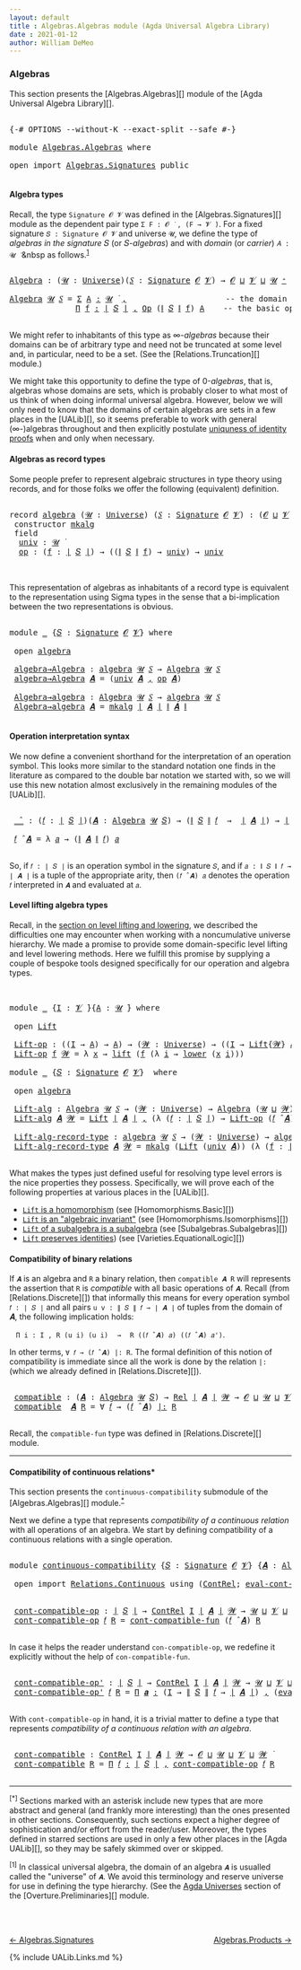 ```yaml
---
layout: default
title : Algebras.Algebras module (Agda Universal Algebra Library)
date : 2021-01-12
author: William DeMeo
---
```


### <a id="algebras">Algebras</a>

This section presents the [Algebras.Algebras][] module of the [Agda Universal Algebra Library][].

<pre class="Agda">

<a id="280" class="Symbol">{-#</a> <a id="284" class="Keyword">OPTIONS</a> <a id="292" class="Pragma">--without-K</a> <a id="304" class="Pragma">--exact-split</a> <a id="318" class="Pragma">--safe</a> <a id="325" class="Symbol">#-}</a>

<a id="330" class="Keyword">module</a> <a id="337" href="Algebras.Algebras.html" class="Module">Algebras.Algebras</a> <a id="355" class="Keyword">where</a>

<a id="362" class="Keyword">open</a> <a id="367" class="Keyword">import</a> <a id="374" href="Algebras.Signatures.html" class="Module">Algebras.Signatures</a> <a id="394" class="Keyword">public</a>

</pre>


#### <a id="algebra-types">Algebra types</a>

Recall, the type `Signature 𝓞 𝓥` was defined in the [Algebras.Signatures][] module as the dependent pair type `Σ F ꞉ 𝓞 ̇ , (F → 𝓥 ̇)`. For a fixed signature `𝑆 : Signature 𝓞 𝓥` and universe `𝓤`, we define the type of *algebras in the signature* 𝑆 (or 𝑆-*algebras*) and with *domain* (or *carrier*) `𝐴 : 𝓤 ̇` &nbsp as follows.<sup>[1](Algebras.Algebras.html#fn1)</sup>

<pre class="Agda">

<a id="Algebra"></a><a id="844" href="Algebras.Algebras.html#844" class="Function">Algebra</a> <a id="852" class="Symbol">:</a> <a id="854" class="Symbol">(</a><a id="855" href="Algebras.Algebras.html#855" class="Bound">𝓤</a> <a id="857" class="Symbol">:</a> <a id="859" href="Universes.html#205" class="Postulate">Universe</a><a id="867" class="Symbol">)(</a><a id="869" href="Algebras.Algebras.html#869" class="Bound">𝑆</a> <a id="871" class="Symbol">:</a> <a id="873" href="Algebras.Signatures.html#1238" class="Function">Signature</a> <a id="883" href="Overture.Preliminaries.html#8157" class="Generalizable">𝓞</a> <a id="885" href="Universes.html#262" class="Generalizable">𝓥</a><a id="886" class="Symbol">)</a> <a id="888" class="Symbol">→</a> <a id="890" href="Overture.Preliminaries.html#8157" class="Generalizable">𝓞</a> <a id="892" href="Agda.Primitive.html#636" class="Primitive Operator">⊔</a> <a id="894" href="Universes.html#262" class="Generalizable">𝓥</a> <a id="896" href="Agda.Primitive.html#636" class="Primitive Operator">⊔</a> <a id="898" href="Algebras.Algebras.html#855" class="Bound">𝓤</a> <a id="900" href="Universes.html#181" class="Primitive Operator">⁺</a> <a id="902" href="Universes.html#403" class="Function Operator">̇</a>

<a id="905" href="Algebras.Algebras.html#844" class="Function">Algebra</a> <a id="913" href="Algebras.Algebras.html#913" class="Bound">𝓤</a> <a id="915" href="Algebras.Algebras.html#915" class="Bound">𝑆</a> <a id="917" class="Symbol">=</a> <a id="919" href="MGS-MLTT.html#3074" class="Function">Σ</a> <a id="921" href="Algebras.Algebras.html#921" class="Bound">A</a> <a id="923" href="MGS-MLTT.html#3074" class="Function">꞉</a> <a id="925" href="Algebras.Algebras.html#913" class="Bound">𝓤</a> <a id="927" href="Universes.html#403" class="Function Operator">̇</a> <a id="929" href="MGS-MLTT.html#3074" class="Function">,</a>                     <a id="951" class="Comment">-- the domain</a>
              <a id="979" href="MGS-MLTT.html#3635" class="Function">Π</a> <a id="981" href="Algebras.Algebras.html#981" class="Bound">f</a> <a id="983" href="MGS-MLTT.html#3635" class="Function">꞉</a> <a id="985" href="Overture.Preliminaries.html#13759" class="Function Operator">∣</a> <a id="987" href="Algebras.Algebras.html#915" class="Bound">𝑆</a> <a id="989" href="Overture.Preliminaries.html#13759" class="Function Operator">∣</a> <a id="991" href="MGS-MLTT.html#3635" class="Function">,</a> <a id="993" href="Algebras.Signatures.html#626" class="Function">Op</a> <a id="996" class="Symbol">(</a><a id="997" href="Overture.Preliminaries.html#13811" class="Function Operator">∥</a> <a id="999" href="Algebras.Algebras.html#915" class="Bound">𝑆</a> <a id="1001" href="Overture.Preliminaries.html#13811" class="Function Operator">∥</a> <a id="1003" href="Algebras.Algebras.html#981" class="Bound">f</a><a id="1004" class="Symbol">)</a> <a id="1006" href="Algebras.Algebras.html#921" class="Bound">A</a>    <a id="1011" class="Comment">-- the basic operations</a>

</pre>

We might refer to inhabitants of this type as ∞-*algebras* because their domains can be of arbitrary type and need not be truncated at some level and, in particular, need to be a set. (See the [Relations.Truncation][] module.)

We might take this opportunity to define the type of 0-*algebras*, that is, algebras whose domains are sets, which is probably closer to what most of us think of when doing informal universal algebra.  However, below we will only need to know that the domains of certain algebras are sets in a few places in the [UALib][], so it seems preferable to work with general (∞-)algebras throughout and then explicitly postulate [uniquness of identity proofs](Relations.Truncation.html#uniqueness-of-identity-proofs) when and only when necessary.



#### <a id="algebras-as-record-types">Algebras as record types</a>

Some people prefer to represent algebraic structures in type theory using records, and for those folks we offer the following (equivalent) definition.

<pre class="Agda">

<a id="2052" class="Keyword">record</a> <a id="algebra"></a><a id="2059" href="Algebras.Algebras.html#2059" class="Record">algebra</a> <a id="2067" class="Symbol">(</a><a id="2068" href="Algebras.Algebras.html#2068" class="Bound">𝓤</a> <a id="2070" class="Symbol">:</a> <a id="2072" href="Universes.html#205" class="Postulate">Universe</a><a id="2080" class="Symbol">)</a> <a id="2082" class="Symbol">(</a><a id="2083" href="Algebras.Algebras.html#2083" class="Bound">𝑆</a> <a id="2085" class="Symbol">:</a> <a id="2087" href="Algebras.Signatures.html#1238" class="Function">Signature</a> <a id="2097" href="Overture.Preliminaries.html#8157" class="Generalizable">𝓞</a> <a id="2099" href="Universes.html#262" class="Generalizable">𝓥</a><a id="2100" class="Symbol">)</a> <a id="2102" class="Symbol">:</a> <a id="2104" class="Symbol">(</a><a id="2105" href="Algebras.Algebras.html#2097" class="Bound">𝓞</a> <a id="2107" href="Agda.Primitive.html#636" class="Primitive Operator">⊔</a> <a id="2109" href="Algebras.Algebras.html#2099" class="Bound">𝓥</a> <a id="2111" href="Agda.Primitive.html#636" class="Primitive Operator">⊔</a> <a id="2113" href="Algebras.Algebras.html#2068" class="Bound">𝓤</a><a id="2114" class="Symbol">)</a> <a id="2116" href="Universes.html#181" class="Primitive Operator">⁺</a> <a id="2118" href="Universes.html#403" class="Function Operator">̇</a> <a id="2120" class="Keyword">where</a>
 <a id="2127" class="Keyword">constructor</a> <a id="mkalg"></a><a id="2139" href="Algebras.Algebras.html#2139" class="InductiveConstructor">mkalg</a>
 <a id="2146" class="Keyword">field</a>
  <a id="algebra.univ"></a><a id="2154" href="Algebras.Algebras.html#2154" class="Field">univ</a> <a id="2159" class="Symbol">:</a> <a id="2161" href="Algebras.Algebras.html#2068" class="Bound">𝓤</a> <a id="2163" href="Universes.html#403" class="Function Operator">̇</a>
  <a id="algebra.op"></a><a id="2167" href="Algebras.Algebras.html#2167" class="Field">op</a> <a id="2170" class="Symbol">:</a> <a id="2172" class="Symbol">(</a><a id="2173" href="Algebras.Algebras.html#2173" class="Bound">f</a> <a id="2175" class="Symbol">:</a> <a id="2177" href="Overture.Preliminaries.html#13759" class="Function Operator">∣</a> <a id="2179" href="Algebras.Algebras.html#2083" class="Bound">𝑆</a> <a id="2181" href="Overture.Preliminaries.html#13759" class="Function Operator">∣</a><a id="2182" class="Symbol">)</a> <a id="2184" class="Symbol">→</a> <a id="2186" class="Symbol">((</a><a id="2188" href="Overture.Preliminaries.html#13811" class="Function Operator">∥</a> <a id="2190" href="Algebras.Algebras.html#2083" class="Bound">𝑆</a> <a id="2192" href="Overture.Preliminaries.html#13811" class="Function Operator">∥</a> <a id="2194" href="Algebras.Algebras.html#2173" class="Bound">f</a><a id="2195" class="Symbol">)</a> <a id="2197" class="Symbol">→</a> <a id="2199" href="Algebras.Algebras.html#2154" class="Field">univ</a><a id="2203" class="Symbol">)</a> <a id="2205" class="Symbol">→</a> <a id="2207" href="Algebras.Algebras.html#2154" class="Field">univ</a>


</pre>

This representation of algebras as inhabitants of a record type is equivalent to the representation using Sigma types in the sense that a bi-implication between the two representations is obvious.

<pre class="Agda">

<a id="2438" class="Keyword">module</a> <a id="2445" href="Algebras.Algebras.html#2445" class="Module">_</a> <a id="2447" class="Symbol">{</a><a id="2448" href="Algebras.Algebras.html#2448" class="Bound">𝑆</a> <a id="2450" class="Symbol">:</a> <a id="2452" href="Algebras.Signatures.html#1238" class="Function">Signature</a> <a id="2462" href="Overture.Preliminaries.html#8157" class="Generalizable">𝓞</a> <a id="2464" href="Universes.html#262" class="Generalizable">𝓥</a><a id="2465" class="Symbol">}</a> <a id="2467" class="Keyword">where</a>

 <a id="2475" class="Keyword">open</a> <a id="2480" href="Algebras.Algebras.html#2059" class="Module">algebra</a>

 <a id="2490" href="Algebras.Algebras.html#2490" class="Function">algebra→Algebra</a> <a id="2506" class="Symbol">:</a> <a id="2508" href="Algebras.Algebras.html#2059" class="Record">algebra</a> <a id="2516" href="Universes.html#260" class="Generalizable">𝓤</a> <a id="2518" href="Algebras.Algebras.html#2448" class="Bound">𝑆</a> <a id="2520" class="Symbol">→</a> <a id="2522" href="Algebras.Algebras.html#844" class="Function">Algebra</a> <a id="2530" href="Universes.html#260" class="Generalizable">𝓤</a> <a id="2532" href="Algebras.Algebras.html#2448" class="Bound">𝑆</a>
 <a id="2535" href="Algebras.Algebras.html#2490" class="Function">algebra→Algebra</a> <a id="2551" href="Algebras.Algebras.html#2551" class="Bound">𝑨</a> <a id="2553" class="Symbol">=</a> <a id="2555" class="Symbol">(</a><a id="2556" href="Algebras.Algebras.html#2154" class="Field">univ</a> <a id="2561" href="Algebras.Algebras.html#2551" class="Bound">𝑨</a> <a id="2563" href="Overture.Preliminaries.html#13063" class="InductiveConstructor Operator">,</a> <a id="2565" href="Algebras.Algebras.html#2167" class="Field">op</a> <a id="2568" href="Algebras.Algebras.html#2551" class="Bound">𝑨</a><a id="2569" class="Symbol">)</a>

 <a id="2573" href="Algebras.Algebras.html#2573" class="Function">Algebra→algebra</a> <a id="2589" class="Symbol">:</a> <a id="2591" href="Algebras.Algebras.html#844" class="Function">Algebra</a> <a id="2599" href="Universes.html#260" class="Generalizable">𝓤</a> <a id="2601" href="Algebras.Algebras.html#2448" class="Bound">𝑆</a> <a id="2603" class="Symbol">→</a> <a id="2605" href="Algebras.Algebras.html#2059" class="Record">algebra</a> <a id="2613" href="Universes.html#260" class="Generalizable">𝓤</a> <a id="2615" href="Algebras.Algebras.html#2448" class="Bound">𝑆</a>
 <a id="2618" href="Algebras.Algebras.html#2573" class="Function">Algebra→algebra</a> <a id="2634" href="Algebras.Algebras.html#2634" class="Bound">𝑨</a> <a id="2636" class="Symbol">=</a> <a id="2638" href="Algebras.Algebras.html#2139" class="InductiveConstructor">mkalg</a> <a id="2644" href="Overture.Preliminaries.html#13759" class="Function Operator">∣</a> <a id="2646" href="Algebras.Algebras.html#2634" class="Bound">𝑨</a> <a id="2648" href="Overture.Preliminaries.html#13759" class="Function Operator">∣</a> <a id="2650" href="Overture.Preliminaries.html#13811" class="Function Operator">∥</a> <a id="2652" href="Algebras.Algebras.html#2634" class="Bound">𝑨</a> <a id="2654" href="Overture.Preliminaries.html#13811" class="Function Operator">∥</a>

</pre>


#### <a id="operation-interpretation-syntax">Operation interpretation syntax</a>

We now define a convenient shorthand for the interpretation of an operation symbol. This looks more similar to the standard notation one finds in the literature as compared to the double bar notation we started with, so we will use this new notation almost exclusively in the remaining modules of the [UALib][].

<pre class="Agda">

 <a id="3080" href="Algebras.Algebras.html#3080" class="Function Operator">_̂_</a> <a id="3084" class="Symbol">:</a> <a id="3086" class="Symbol">(</a><a id="3087" href="Algebras.Algebras.html#3087" class="Bound">𝑓</a> <a id="3089" class="Symbol">:</a> <a id="3091" href="Overture.Preliminaries.html#13759" class="Function Operator">∣</a> <a id="3093" href="Algebras.Algebras.html#2448" class="Bound">𝑆</a> <a id="3095" href="Overture.Preliminaries.html#13759" class="Function Operator">∣</a><a id="3096" class="Symbol">)(</a><a id="3098" href="Algebras.Algebras.html#3098" class="Bound">𝑨</a> <a id="3100" class="Symbol">:</a> <a id="3102" href="Algebras.Algebras.html#844" class="Function">Algebra</a> <a id="3110" href="Universes.html#260" class="Generalizable">𝓤</a> <a id="3112" href="Algebras.Algebras.html#2448" class="Bound">𝑆</a><a id="3113" class="Symbol">)</a> <a id="3115" class="Symbol">→</a> <a id="3117" class="Symbol">(</a><a id="3118" href="Overture.Preliminaries.html#13811" class="Function Operator">∥</a> <a id="3120" href="Algebras.Algebras.html#2448" class="Bound">𝑆</a> <a id="3122" href="Overture.Preliminaries.html#13811" class="Function Operator">∥</a> <a id="3124" href="Algebras.Algebras.html#3087" class="Bound">𝑓</a>  <a id="3127" class="Symbol">→</a>  <a id="3130" href="Overture.Preliminaries.html#13759" class="Function Operator">∣</a> <a id="3132" href="Algebras.Algebras.html#3098" class="Bound">𝑨</a> <a id="3134" href="Overture.Preliminaries.html#13759" class="Function Operator">∣</a><a id="3135" class="Symbol">)</a> <a id="3137" class="Symbol">→</a> <a id="3139" href="Overture.Preliminaries.html#13759" class="Function Operator">∣</a> <a id="3141" href="Algebras.Algebras.html#3098" class="Bound">𝑨</a> <a id="3143" href="Overture.Preliminaries.html#13759" class="Function Operator">∣</a>

 <a id="3147" href="Algebras.Algebras.html#3147" class="Bound">𝑓</a> <a id="3149" href="Algebras.Algebras.html#3080" class="Function Operator">̂</a> <a id="3151" href="Algebras.Algebras.html#3151" class="Bound">𝑨</a> <a id="3153" class="Symbol">=</a> <a id="3155" class="Symbol">λ</a> <a id="3157" href="Algebras.Algebras.html#3157" class="Bound">𝑎</a> <a id="3159" class="Symbol">→</a> <a id="3161" class="Symbol">(</a><a id="3162" href="Overture.Preliminaries.html#13811" class="Function Operator">∥</a> <a id="3164" href="Algebras.Algebras.html#3151" class="Bound">𝑨</a> <a id="3166" href="Overture.Preliminaries.html#13811" class="Function Operator">∥</a> <a id="3168" href="Algebras.Algebras.html#3147" class="Bound">𝑓</a><a id="3169" class="Symbol">)</a> <a id="3171" href="Algebras.Algebras.html#3157" class="Bound">𝑎</a>

</pre>

So, if `𝑓 : ∣ 𝑆 ∣` is an operation symbol in the signature `𝑆`, and if `𝑎 : ∥ 𝑆 ∥ 𝑓 → ∣ 𝑨 ∣` is a tuple of the appropriate arity, then `(𝑓 ̂ 𝑨) 𝑎` denotes the operation `𝑓` interpreted in `𝑨` and evaluated at `𝑎`.




#### <a id="lifts-of-algebras">Level lifting algebra types</a>

Recall, in the [section on level lifting and lowering](Overture.Lifts.html#level-lifting-and-lowering), we described the difficulties one may encounter when working with a noncumulative universe hierarchy. We made a promise to provide some domain-specific level lifting and level lowering methods. Here we fulfill this promise by supplying a couple of bespoke tools designed specifically for our operation and algebra types.

<pre class="Agda">


<a id="3909" class="Keyword">module</a> <a id="3916" href="Algebras.Algebras.html#3916" class="Module">_</a> <a id="3918" class="Symbol">{</a><a id="3919" href="Algebras.Algebras.html#3919" class="Bound">I</a> <a id="3921" class="Symbol">:</a> <a id="3923" href="Universes.html#262" class="Generalizable">𝓥</a> <a id="3925" href="Universes.html#403" class="Function Operator">̇</a><a id="3926" class="Symbol">}{</a><a id="3928" href="Algebras.Algebras.html#3928" class="Bound">A</a> <a id="3930" class="Symbol">:</a> <a id="3932" href="Universes.html#260" class="Generalizable">𝓤</a> <a id="3934" href="Universes.html#403" class="Function Operator">̇</a><a id="3935" class="Symbol">}</a> <a id="3937" class="Keyword">where</a>

 <a id="3945" class="Keyword">open</a> <a id="3950" href="Overture.Lifts.html#2996" class="Module">Lift</a>

 <a id="3957" href="Algebras.Algebras.html#3957" class="Function">Lift-op</a> <a id="3965" class="Symbol">:</a> <a id="3967" class="Symbol">((</a><a id="3969" href="Algebras.Algebras.html#3919" class="Bound">I</a> <a id="3971" class="Symbol">→</a> <a id="3973" href="Algebras.Algebras.html#3928" class="Bound">A</a><a id="3974" class="Symbol">)</a> <a id="3976" class="Symbol">→</a> <a id="3978" href="Algebras.Algebras.html#3928" class="Bound">A</a><a id="3979" class="Symbol">)</a> <a id="3981" class="Symbol">→</a> <a id="3983" class="Symbol">(</a><a id="3984" href="Algebras.Algebras.html#3984" class="Bound">𝓦</a> <a id="3986" class="Symbol">:</a> <a id="3988" href="Universes.html#205" class="Postulate">Universe</a><a id="3996" class="Symbol">)</a> <a id="3998" class="Symbol">→</a> <a id="4000" class="Symbol">((</a><a id="4002" href="Algebras.Algebras.html#3919" class="Bound">I</a> <a id="4004" class="Symbol">→</a> <a id="4006" href="Overture.Lifts.html#2996" class="Record">Lift</a><a id="4010" class="Symbol">{</a><a id="4011" href="Algebras.Algebras.html#3984" class="Bound">𝓦</a><a id="4012" class="Symbol">}</a> <a id="4014" href="Algebras.Algebras.html#3928" class="Bound">A</a><a id="4015" class="Symbol">)</a> <a id="4017" class="Symbol">→</a> <a id="4019" href="Overture.Lifts.html#2996" class="Record">Lift</a> <a id="4024" class="Symbol">{</a><a id="4025" href="Algebras.Algebras.html#3984" class="Bound">𝓦</a><a id="4026" class="Symbol">}</a> <a id="4028" href="Algebras.Algebras.html#3928" class="Bound">A</a><a id="4029" class="Symbol">)</a>
 <a id="4032" href="Algebras.Algebras.html#3957" class="Function">Lift-op</a> <a id="4040" href="Algebras.Algebras.html#4040" class="Bound">f</a> <a id="4042" href="Algebras.Algebras.html#4042" class="Bound">𝓦</a> <a id="4044" class="Symbol">=</a> <a id="4046" class="Symbol">λ</a> <a id="4048" href="Algebras.Algebras.html#4048" class="Bound">x</a> <a id="4050" class="Symbol">→</a> <a id="4052" href="Overture.Lifts.html#3058" class="InductiveConstructor">lift</a> <a id="4057" class="Symbol">(</a><a id="4058" href="Algebras.Algebras.html#4040" class="Bound">f</a> <a id="4060" class="Symbol">(λ</a> <a id="4063" href="Algebras.Algebras.html#4063" class="Bound">i</a> <a id="4065" class="Symbol">→</a> <a id="4067" href="Overture.Lifts.html#3070" class="Field">lower</a> <a id="4073" class="Symbol">(</a><a id="4074" href="Algebras.Algebras.html#4048" class="Bound">x</a> <a id="4076" href="Algebras.Algebras.html#4063" class="Bound">i</a><a id="4077" class="Symbol">)))</a>

<a id="4082" class="Keyword">module</a> <a id="4089" href="Algebras.Algebras.html#4089" class="Module">_</a> <a id="4091" class="Symbol">{</a><a id="4092" href="Algebras.Algebras.html#4092" class="Bound">𝑆</a> <a id="4094" class="Symbol">:</a> <a id="4096" href="Algebras.Signatures.html#1238" class="Function">Signature</a> <a id="4106" href="Overture.Preliminaries.html#8157" class="Generalizable">𝓞</a> <a id="4108" href="Universes.html#262" class="Generalizable">𝓥</a><a id="4109" class="Symbol">}</a>  <a id="4112" class="Keyword">where</a>

 <a id="4120" class="Keyword">open</a> <a id="4125" href="Algebras.Algebras.html#2059" class="Module">algebra</a>

 <a id="4135" href="Algebras.Algebras.html#4135" class="Function">Lift-alg</a> <a id="4144" class="Symbol">:</a> <a id="4146" href="Algebras.Algebras.html#844" class="Function">Algebra</a> <a id="4154" href="Universes.html#260" class="Generalizable">𝓤</a> <a id="4156" href="Algebras.Algebras.html#4092" class="Bound">𝑆</a> <a id="4158" class="Symbol">→</a> <a id="4160" class="Symbol">(</a><a id="4161" href="Algebras.Algebras.html#4161" class="Bound">𝓦</a> <a id="4163" class="Symbol">:</a> <a id="4165" href="Universes.html#205" class="Postulate">Universe</a><a id="4173" class="Symbol">)</a> <a id="4175" class="Symbol">→</a> <a id="4177" href="Algebras.Algebras.html#844" class="Function">Algebra</a> <a id="4185" class="Symbol">(</a><a id="4186" href="Universes.html#260" class="Generalizable">𝓤</a> <a id="4188" href="Agda.Primitive.html#636" class="Primitive Operator">⊔</a> <a id="4190" href="Algebras.Algebras.html#4161" class="Bound">𝓦</a><a id="4191" class="Symbol">)</a> <a id="4193" href="Algebras.Algebras.html#4092" class="Bound">𝑆</a>
 <a id="4196" href="Algebras.Algebras.html#4135" class="Function">Lift-alg</a> <a id="4205" href="Algebras.Algebras.html#4205" class="Bound">𝑨</a> <a id="4207" href="Algebras.Algebras.html#4207" class="Bound">𝓦</a> <a id="4209" class="Symbol">=</a> <a id="4211" href="Overture.Lifts.html#2996" class="Record">Lift</a> <a id="4216" href="Overture.Preliminaries.html#13759" class="Function Operator">∣</a> <a id="4218" href="Algebras.Algebras.html#4205" class="Bound">𝑨</a> <a id="4220" href="Overture.Preliminaries.html#13759" class="Function Operator">∣</a> <a id="4222" href="Overture.Preliminaries.html#13063" class="InductiveConstructor Operator">,</a> <a id="4224" class="Symbol">(λ</a> <a id="4227" class="Symbol">(</a><a id="4228" href="Algebras.Algebras.html#4228" class="Bound">𝑓</a> <a id="4230" class="Symbol">:</a> <a id="4232" href="Overture.Preliminaries.html#13759" class="Function Operator">∣</a> <a id="4234" href="Algebras.Algebras.html#4092" class="Bound">𝑆</a> <a id="4236" href="Overture.Preliminaries.html#13759" class="Function Operator">∣</a><a id="4237" class="Symbol">)</a> <a id="4239" class="Symbol">→</a> <a id="4241" href="Algebras.Algebras.html#3957" class="Function">Lift-op</a> <a id="4249" class="Symbol">(</a><a id="4250" href="Algebras.Algebras.html#4228" class="Bound">𝑓</a> <a id="4252" href="Algebras.Algebras.html#3080" class="Function Operator">̂</a> <a id="4254" href="Algebras.Algebras.html#4205" class="Bound">𝑨</a><a id="4255" class="Symbol">)</a> <a id="4257" href="Algebras.Algebras.html#4207" class="Bound">𝓦</a><a id="4258" class="Symbol">)</a>

 <a id="4262" href="Algebras.Algebras.html#4262" class="Function">Lift-alg-record-type</a> <a id="4283" class="Symbol">:</a> <a id="4285" href="Algebras.Algebras.html#2059" class="Record">algebra</a> <a id="4293" href="Universes.html#260" class="Generalizable">𝓤</a> <a id="4295" href="Algebras.Algebras.html#4092" class="Bound">𝑆</a> <a id="4297" class="Symbol">→</a> <a id="4299" class="Symbol">(</a><a id="4300" href="Algebras.Algebras.html#4300" class="Bound">𝓦</a> <a id="4302" class="Symbol">:</a> <a id="4304" href="Universes.html#205" class="Postulate">Universe</a><a id="4312" class="Symbol">)</a> <a id="4314" class="Symbol">→</a> <a id="4316" href="Algebras.Algebras.html#2059" class="Record">algebra</a> <a id="4324" class="Symbol">(</a><a id="4325" href="Universes.html#260" class="Generalizable">𝓤</a> <a id="4327" href="Agda.Primitive.html#636" class="Primitive Operator">⊔</a> <a id="4329" href="Algebras.Algebras.html#4300" class="Bound">𝓦</a><a id="4330" class="Symbol">)</a> <a id="4332" href="Algebras.Algebras.html#4092" class="Bound">𝑆</a>
 <a id="4335" href="Algebras.Algebras.html#4262" class="Function">Lift-alg-record-type</a> <a id="4356" href="Algebras.Algebras.html#4356" class="Bound">𝑨</a> <a id="4358" href="Algebras.Algebras.html#4358" class="Bound">𝓦</a> <a id="4360" class="Symbol">=</a> <a id="4362" href="Algebras.Algebras.html#2139" class="InductiveConstructor">mkalg</a> <a id="4368" class="Symbol">(</a><a id="4369" href="Overture.Lifts.html#2996" class="Record">Lift</a> <a id="4374" class="Symbol">(</a><a id="4375" href="Algebras.Algebras.html#2154" class="Field">univ</a> <a id="4380" href="Algebras.Algebras.html#4356" class="Bound">𝑨</a><a id="4381" class="Symbol">))</a> <a id="4384" class="Symbol">(λ</a> <a id="4387" class="Symbol">(</a><a id="4388" href="Algebras.Algebras.html#4388" class="Bound">f</a> <a id="4390" class="Symbol">:</a> <a id="4392" href="Overture.Preliminaries.html#13759" class="Function Operator">∣</a> <a id="4394" href="Algebras.Algebras.html#4092" class="Bound">𝑆</a> <a id="4396" href="Overture.Preliminaries.html#13759" class="Function Operator">∣</a><a id="4397" class="Symbol">)</a> <a id="4399" class="Symbol">→</a> <a id="4401" href="Algebras.Algebras.html#3957" class="Function">Lift-op</a> <a id="4409" class="Symbol">((</a><a id="4411" href="Algebras.Algebras.html#2167" class="Field">op</a> <a id="4414" href="Algebras.Algebras.html#4356" class="Bound">𝑨</a><a id="4415" class="Symbol">)</a> <a id="4417" href="Algebras.Algebras.html#4388" class="Bound">f</a><a id="4418" class="Symbol">)</a> <a id="4420" href="Algebras.Algebras.html#4358" class="Bound">𝓦</a><a id="4421" class="Symbol">)</a>

</pre>

What makes the types just defined useful for resolving type level errors is the nice properties they possess. Specifically, we will prove each of the following properties at various places in the [UALib][].

+ [`Lift` is a homomorphism](Homomorphisms.Basic.html#exmples-of-homomorphisms) (see [Homomorphisms.Basic][])
+ [`Lift` is an "algebraic invariant"](Homomorphisms.Isomorphisms.html#lift-is-an-algebraic-invariant") (see [Homomorphisms.Isomorphisms][])
+ [`Lift` of a subalgebra is a subalgebra](Subalgebras.Subalgebras.html#lifts-of-subalgebras) (see [Subalgebras.Subalgebras][])
+ [`Lift` preserves identities](Varieties.EquationalLogic.html#lift-invariance)) (see [Varieties.EquationalLogic][])


#### <a id="compatibility-of-binary-relations">Compatibility of binary relations</a>

If `𝑨` is an algebra and `R` a binary relation, then `compatible 𝑨 R` will represents the assertion that `R` is *compatible* with all basic operations of `𝑨`. Recall (from [Relations.Discrete][]) that informally this means for every operation symbol `𝑓 : ∣ 𝑆 ∣` and all pairs `u v : ∥ 𝑆 ∥ 𝑓 → ∣ 𝑨 ∣` of tuples from the domain of 𝑨, the following implication holds:

&nbsp;&nbsp; `Π i ꞉ I , R (u i) (u i)` &nbsp;&nbsp;  `→`  &nbsp;&nbsp; `R ((𝑓 ̂ 𝑨) 𝑎) ((𝑓 ̂ 𝑨) 𝑎')`.

In other terms, `∀ 𝑓 → (𝑓 ̂ 𝑨) |: R`. The formal definition of this notion of compatibility is immediate since all the work is done by the relation `|:` (which we already defined in [Relations.Discrete][]).

<pre class="Agda">

 <a id="5919" href="Algebras.Algebras.html#5919" class="Function">compatible</a> <a id="5930" class="Symbol">:</a> <a id="5932" class="Symbol">(</a><a id="5933" href="Algebras.Algebras.html#5933" class="Bound">𝑨</a> <a id="5935" class="Symbol">:</a> <a id="5937" href="Algebras.Algebras.html#844" class="Function">Algebra</a> <a id="5945" href="Universes.html#260" class="Generalizable">𝓤</a> <a id="5947" href="Algebras.Algebras.html#4092" class="Bound">𝑆</a><a id="5948" class="Symbol">)</a> <a id="5950" class="Symbol">→</a> <a id="5952" href="Relations.Discrete.html#6780" class="Function">Rel</a> <a id="5956" href="Overture.Preliminaries.html#13759" class="Function Operator">∣</a> <a id="5958" href="Algebras.Algebras.html#5933" class="Bound">𝑨</a> <a id="5960" href="Overture.Preliminaries.html#13759" class="Function Operator">∣</a> <a id="5962" href="Universes.html#264" class="Generalizable">𝓦</a> <a id="5964" class="Symbol">→</a> <a id="5966" href="Algebras.Algebras.html#4106" class="Bound">𝓞</a> <a id="5968" href="Agda.Primitive.html#636" class="Primitive Operator">⊔</a> <a id="5970" href="Universes.html#260" class="Generalizable">𝓤</a> <a id="5972" href="Agda.Primitive.html#636" class="Primitive Operator">⊔</a> <a id="5974" href="Algebras.Algebras.html#4108" class="Bound">𝓥</a> <a id="5976" href="Agda.Primitive.html#636" class="Primitive Operator">⊔</a> <a id="5978" href="Universes.html#264" class="Generalizable">𝓦</a> <a id="5980" href="Universes.html#403" class="Function Operator">̇</a>
 <a id="5983" href="Algebras.Algebras.html#5919" class="Function">compatible</a>  <a id="5995" href="Algebras.Algebras.html#5995" class="Bound">𝑨</a> <a id="5997" href="Algebras.Algebras.html#5997" class="Bound">R</a> <a id="5999" class="Symbol">=</a> <a id="6001" class="Symbol">∀</a> <a id="6003" href="Algebras.Algebras.html#6003" class="Bound">𝑓</a> <a id="6005" class="Symbol">→</a> <a id="6007" class="Symbol">(</a><a id="6008" href="Algebras.Algebras.html#6003" class="Bound">𝑓</a> <a id="6010" href="Algebras.Algebras.html#3080" class="Function Operator">̂</a> <a id="6012" href="Algebras.Algebras.html#5995" class="Bound">𝑨</a><a id="6013" class="Symbol">)</a> <a id="6015" href="Relations.Discrete.html#9896" class="Function Operator">|:</a> <a id="6018" href="Algebras.Algebras.html#5997" class="Bound">R</a>

</pre>

Recall, the `compatible-fun` type was defined in [Relations.Discrete][] module.



---------------------------------------



#### <a id="compatibility-of-continuous-relations">Compatibility of continuous relations*</a>

This section presents the `continuous-compatibility` submodule of the [Algebras.Algebras][] module.<sup>[*](Algebras.Algebras.html#fn0)</sup>


Next we define a type that represents *compatibility of a continuous relation* with all operations of an algebra. We start by defining compatibility of a continuous relations with a single operation.

<pre class="Agda">

<a id="6613" class="Keyword">module</a> <a id="continuous-compatibility"></a><a id="6620" href="Algebras.Algebras.html#6620" class="Module">continuous-compatibility</a> <a id="6645" class="Symbol">{</a><a id="6646" href="Algebras.Algebras.html#6646" class="Bound">𝑆</a> <a id="6648" class="Symbol">:</a> <a id="6650" href="Algebras.Signatures.html#1238" class="Function">Signature</a> <a id="6660" href="Overture.Preliminaries.html#8157" class="Generalizable">𝓞</a> <a id="6662" href="Universes.html#262" class="Generalizable">𝓥</a><a id="6663" class="Symbol">}</a> <a id="6665" class="Symbol">{</a><a id="6666" href="Algebras.Algebras.html#6666" class="Bound">𝑨</a> <a id="6668" class="Symbol">:</a> <a id="6670" href="Algebras.Algebras.html#844" class="Function">Algebra</a> <a id="6678" href="Universes.html#260" class="Generalizable">𝓤</a> <a id="6680" href="Algebras.Algebras.html#6646" class="Bound">𝑆</a><a id="6681" class="Symbol">}</a> <a id="6683" class="Symbol">{</a><a id="6684" href="Algebras.Algebras.html#6684" class="Bound">I</a> <a id="6686" class="Symbol">:</a> <a id="6688" href="Universes.html#262" class="Generalizable">𝓥</a> <a id="6690" href="Universes.html#403" class="Function Operator">̇</a><a id="6691" class="Symbol">}</a> <a id="6693" class="Keyword">where</a>

 <a id="6701" class="Keyword">open</a> <a id="6706" class="Keyword">import</a> <a id="6713" href="Relations.Continuous.html" class="Module">Relations.Continuous</a> <a id="6734" class="Keyword">using</a> <a id="6740" class="Symbol">(</a><a id="6741" href="Relations.Continuous.html#3237" class="Function">ContRel</a><a id="6748" class="Symbol">;</a> <a id="6750" href="Relations.Continuous.html#3860" class="Function">eval-cont-rel</a><a id="6763" class="Symbol">;</a> <a id="6765" href="Relations.Continuous.html#3961" class="Function">cont-compatible-fun</a><a id="6784" class="Symbol">)</a>


 <a id="continuous-compatibility.cont-compatible-op"></a><a id="6789" href="Algebras.Algebras.html#6789" class="Function">cont-compatible-op</a> <a id="6808" class="Symbol">:</a> <a id="6810" href="Overture.Preliminaries.html#13759" class="Function Operator">∣</a> <a id="6812" href="Algebras.Algebras.html#6646" class="Bound">𝑆</a> <a id="6814" href="Overture.Preliminaries.html#13759" class="Function Operator">∣</a> <a id="6816" class="Symbol">→</a> <a id="6818" href="Relations.Continuous.html#3237" class="Function">ContRel</a> <a id="6826" href="Algebras.Algebras.html#6684" class="Bound">I</a> <a id="6828" href="Overture.Preliminaries.html#13759" class="Function Operator">∣</a> <a id="6830" href="Algebras.Algebras.html#6666" class="Bound">𝑨</a> <a id="6832" href="Overture.Preliminaries.html#13759" class="Function Operator">∣</a> <a id="6834" href="Universes.html#264" class="Generalizable">𝓦</a> <a id="6836" class="Symbol">→</a> <a id="6838" href="Algebras.Algebras.html#6678" class="Bound">𝓤</a> <a id="6840" href="Agda.Primitive.html#636" class="Primitive Operator">⊔</a> <a id="6842" href="Algebras.Algebras.html#6662" class="Bound">𝓥</a> <a id="6844" href="Agda.Primitive.html#636" class="Primitive Operator">⊔</a> <a id="6846" href="Universes.html#264" class="Generalizable">𝓦</a> <a id="6848" href="Universes.html#403" class="Function Operator">̇</a>
 <a id="6851" href="Algebras.Algebras.html#6789" class="Function">cont-compatible-op</a> <a id="6870" href="Algebras.Algebras.html#6870" class="Bound">𝑓</a> <a id="6872" href="Algebras.Algebras.html#6872" class="Bound">R</a> <a id="6874" class="Symbol">=</a> <a id="6876" href="Relations.Continuous.html#3961" class="Function">cont-compatible-fun</a> <a id="6896" class="Symbol">(</a><a id="6897" href="Algebras.Algebras.html#6870" class="Bound">𝑓</a> <a id="6899" href="Algebras.Algebras.html#3080" class="Function Operator">̂</a> <a id="6901" href="Algebras.Algebras.html#6666" class="Bound">𝑨</a><a id="6902" class="Symbol">)</a> <a id="6904" href="Algebras.Algebras.html#6872" class="Bound">R</a>

</pre>

In case it helps the reader understand `con-compatible-op`, we redefine it explicitly without the help of `con-compatible-fun`.

<pre class="Agda">

 <a id="continuous-compatibility.cont-compatible-op&#39;"></a><a id="7063" href="Algebras.Algebras.html#7063" class="Function">cont-compatible-op&#39;</a> <a id="7083" class="Symbol">:</a> <a id="7085" href="Overture.Preliminaries.html#13759" class="Function Operator">∣</a> <a id="7087" href="Algebras.Algebras.html#6646" class="Bound">𝑆</a> <a id="7089" href="Overture.Preliminaries.html#13759" class="Function Operator">∣</a> <a id="7091" class="Symbol">→</a> <a id="7093" href="Relations.Continuous.html#3237" class="Function">ContRel</a> <a id="7101" href="Algebras.Algebras.html#6684" class="Bound">I</a> <a id="7103" href="Overture.Preliminaries.html#13759" class="Function Operator">∣</a> <a id="7105" href="Algebras.Algebras.html#6666" class="Bound">𝑨</a> <a id="7107" href="Overture.Preliminaries.html#13759" class="Function Operator">∣</a> <a id="7109" href="Universes.html#264" class="Generalizable">𝓦</a> <a id="7111" class="Symbol">→</a> <a id="7113" href="Algebras.Algebras.html#6678" class="Bound">𝓤</a> <a id="7115" href="Agda.Primitive.html#636" class="Primitive Operator">⊔</a> <a id="7117" href="Algebras.Algebras.html#6662" class="Bound">𝓥</a> <a id="7119" href="Agda.Primitive.html#636" class="Primitive Operator">⊔</a> <a id="7121" href="Universes.html#264" class="Generalizable">𝓦</a> <a id="7123" href="Universes.html#403" class="Function Operator">̇</a>
 <a id="7126" href="Algebras.Algebras.html#7063" class="Function">cont-compatible-op&#39;</a> <a id="7146" href="Algebras.Algebras.html#7146" class="Bound">𝑓</a> <a id="7148" href="Algebras.Algebras.html#7148" class="Bound">R</a> <a id="7150" class="Symbol">=</a> <a id="7152" href="MGS-MLTT.html#3635" class="Function">Π</a> <a id="7154" href="Algebras.Algebras.html#7154" class="Bound">𝒂</a> <a id="7156" href="MGS-MLTT.html#3635" class="Function">꞉</a> <a id="7158" class="Symbol">(</a><a id="7159" href="Algebras.Algebras.html#6684" class="Bound">I</a> <a id="7161" class="Symbol">→</a> <a id="7163" href="Overture.Preliminaries.html#13811" class="Function Operator">∥</a> <a id="7165" href="Algebras.Algebras.html#6646" class="Bound">𝑆</a> <a id="7167" href="Overture.Preliminaries.html#13811" class="Function Operator">∥</a> <a id="7169" href="Algebras.Algebras.html#7146" class="Bound">𝑓</a> <a id="7171" class="Symbol">→</a> <a id="7173" href="Overture.Preliminaries.html#13759" class="Function Operator">∣</a> <a id="7175" href="Algebras.Algebras.html#6666" class="Bound">𝑨</a> <a id="7177" href="Overture.Preliminaries.html#13759" class="Function Operator">∣</a><a id="7178" class="Symbol">)</a> <a id="7180" href="MGS-MLTT.html#3635" class="Function">,</a> <a id="7182" class="Symbol">(</a><a id="7183" href="Relations.Continuous.html#3860" class="Function">eval-cont-rel</a> <a id="7197" href="Algebras.Algebras.html#7148" class="Bound">R</a> <a id="7199" href="Algebras.Algebras.html#7154" class="Bound">𝒂</a> <a id="7201" class="Symbol">→</a> <a id="7203" href="Algebras.Algebras.html#7148" class="Bound">R</a> <a id="7205" class="Symbol">λ</a> <a id="7207" href="Algebras.Algebras.html#7207" class="Bound">i</a> <a id="7209" class="Symbol">→</a> <a id="7211" class="Symbol">(</a><a id="7212" href="Algebras.Algebras.html#7146" class="Bound">𝑓</a> <a id="7214" href="Algebras.Algebras.html#3080" class="Function Operator">̂</a> <a id="7216" href="Algebras.Algebras.html#6666" class="Bound">𝑨</a><a id="7217" class="Symbol">)(</a><a id="7219" href="Algebras.Algebras.html#7154" class="Bound">𝒂</a> <a id="7221" href="Algebras.Algebras.html#7207" class="Bound">i</a><a id="7222" class="Symbol">))</a>

</pre>

With `cont-compatible-op` in hand, it is a trivial matter to define a type that represents *compatibility of a continuous relation with an algebra*.

<pre class="Agda">

 <a id="continuous-compatibility.cont-compatible"></a><a id="7403" href="Algebras.Algebras.html#7403" class="Function">cont-compatible</a> <a id="7419" class="Symbol">:</a> <a id="7421" href="Relations.Continuous.html#3237" class="Function">ContRel</a> <a id="7429" href="Algebras.Algebras.html#6684" class="Bound">I</a> <a id="7431" href="Overture.Preliminaries.html#13759" class="Function Operator">∣</a> <a id="7433" href="Algebras.Algebras.html#6666" class="Bound">𝑨</a> <a id="7435" href="Overture.Preliminaries.html#13759" class="Function Operator">∣</a> <a id="7437" href="Universes.html#264" class="Generalizable">𝓦</a> <a id="7439" class="Symbol">→</a> <a id="7441" href="Algebras.Algebras.html#6660" class="Bound">𝓞</a> <a id="7443" href="Agda.Primitive.html#636" class="Primitive Operator">⊔</a> <a id="7445" href="Algebras.Algebras.html#6678" class="Bound">𝓤</a> <a id="7447" href="Agda.Primitive.html#636" class="Primitive Operator">⊔</a> <a id="7449" href="Algebras.Algebras.html#6662" class="Bound">𝓥</a> <a id="7451" href="Agda.Primitive.html#636" class="Primitive Operator">⊔</a> <a id="7453" href="Universes.html#264" class="Generalizable">𝓦</a> <a id="7455" href="Universes.html#403" class="Function Operator">̇</a>
 <a id="7458" href="Algebras.Algebras.html#7403" class="Function">cont-compatible</a> <a id="7474" href="Algebras.Algebras.html#7474" class="Bound">R</a> <a id="7476" class="Symbol">=</a> <a id="7478" href="MGS-MLTT.html#3635" class="Function">Π</a> <a id="7480" href="Algebras.Algebras.html#7480" class="Bound">𝑓</a> <a id="7482" href="MGS-MLTT.html#3635" class="Function">꞉</a> <a id="7484" href="Overture.Preliminaries.html#13759" class="Function Operator">∣</a> <a id="7486" href="Algebras.Algebras.html#6646" class="Bound">𝑆</a> <a id="7488" href="Overture.Preliminaries.html#13759" class="Function Operator">∣</a> <a id="7490" href="MGS-MLTT.html#3635" class="Function">,</a> <a id="7492" href="Algebras.Algebras.html#6789" class="Function">cont-compatible-op</a> <a id="7511" href="Algebras.Algebras.html#7480" class="Bound">𝑓</a> <a id="7513" href="Algebras.Algebras.html#7474" class="Bound">R</a>

</pre>



--------------------------------------

<sup>[*]</sup><span class="footnote" id="fn0"> Sections marked with an asterisk include new types that are more abstract and general (and frankly more interesting) than the ones presented in other sections.  Consequently, such sections expect a higher degree of sophistication and/or effort from the reader/user. Moreover, the types defined in starred sections are used in only a few other places in the [Agda UALib][], so they may be safely skimmed over or skipped.</span>

<sup>[1]</sup><span class="footnote" id="fn1"> In classical universal algebra, the domain of an algebra `𝑨` is usualled called the "universe" of `𝑨`.  We avoid this terminology and reserve universe for use in defining the type hierarchy. (See the [Agda Universes](Overture.Preliminaries.html#agda-universes)</a> section of the [Overture.Preliminaries][] module.</span>

<br>
<br>

[← Algebras.Signatures](Algebras.Signatures.html)
<span style="float:right;">[Algebras.Products →](Algebras.Products.html)</span>


{% include UALib.Links.md %}
